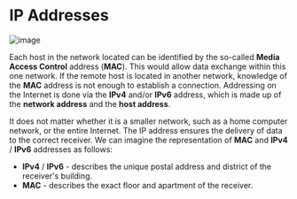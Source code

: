 # IP Addresses

![image](https://github.com/user-attachments/assets/8f02fbc9-f541-4503-95c5-15f80290e7fe)

Each host in the network located can be identified by the so-called **Media Access Control** address (**MAC**). This would allow data exchange within this one network. If the remote host is located in another network, knowledge of the **MAC** address is not enough to establish a connection. Addressing on the Internet is done via the **IPv4** and/or **IPv6** address, which is made up of the **network address** and the **host address**.

It does not matter whether it is a smaller network, such as a home computer network, or the entire Internet. The IP address ensures the delivery of data to the correct receiver. We can imagine the representation of **MAC** and **IPv4** / **IPv6** addresses as follows:

- **IPv4** / **IPv6** - describes the unique postal address and district of the receiver's building.
- **MAC** - describes the exact floor and apartment of the receiver.

